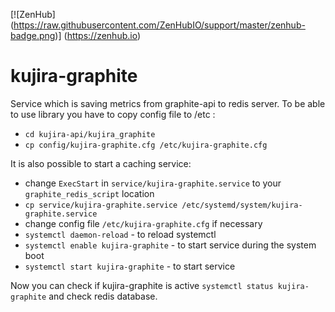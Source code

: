 [![ZenHub] (https://raw.githubusercontent.com/ZenHubIO/support/master/zenhub-badge.png)] (https://zenhub.io)
# kujira-graphite
Service which is saving metrics from graphite-api to redis server. 
To be able to use library you have to copy config file to /etc :
* `cd kujira-api/kujira_graphite` 
* `cp config/kujira-graphite.cfg /etc/kujira-graphite.cfg`

It is also possible to start a caching service:
* change `ExecStart` in `service/kujira-graphite.service` to your `graphite_redis_script` location
* `cp service/kujira-graphite.service /etc/systemd/system/kujira-graphite.service`
* change config file `/etc/kujira-graphite.cfg` if necessary
* `systemctl daemon-reload` - to reload systemctl
* `systemctl enable kujira-graphite` - to start service during the system boot
* `systemctl start kujira-graphite` - to start service

Now you can check if kujira-graphite is active `systemctl status kujira-graphite` and check redis database.
